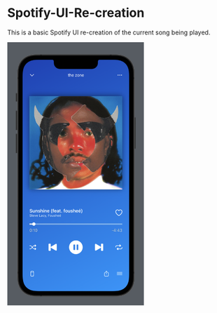 # Spotify-UI-Re-creation
This is a basic Spotify UI re-creation of the current song being played.

<img src="https://github.com/jimmy-lynch/Spotify-UI-Re-creation/blob/main/image.png" height=600>
